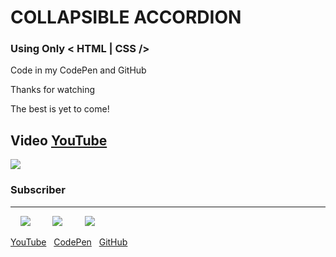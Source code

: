 # COLLAPSIBLE ACCORDION

### Using Only < HTML | CSS />

Code in my CodePen and GitHub

Thanks for watching

The best is yet to come!

## Video [YouTube](https://www.youtube.com/watch?v=VMFxhfJq_sU "YouTube")

[![](https://lh3.googleusercontent.com/LPjyyU0SsIeLYkGaBRo1ij9MHJE-UYObZhA9GuvoxdTR-dfXhAF51C7dqtyJtDzKyX5dFG7QcZHZMoHF75P3Uc8HwU1h34uVLUPmVP93xQoMOVaVMATH4U3fMQEnsH-sarsVLhzL1J7jRZTGkuWJwN0RjOx1IAOePIm25P2giwx-X9ZqAOX9BA-1iyXWxV7fD4B8e3M-rfw5hCvYy7gfas6pxm4RiM_CkRfqUNAbkg40hG52xWTqWy9lkIFQJLrRVnm2O3qR16jMPUxR_wKV8J37QN-6VKF3KVidprjTPPxXZU10CA8MpETLPP8lWN2dz1ehatF9vqfFz62AFYfdwZsxwv1066YBQXFDL0V1y4bQ9do0-1GbdVA4IHdFYlRjbCvuQeG9WoTVqOk0sCri7lKo_o0FY5fCfAATP0neVRbi_bWIAD5Yeij3macOzBfZan1Tg2M-K3mSbYezHaLKugLGC7W1Pb2ClWcgz4GvVebQ_SZ84BkCLPsxsaqWpPYbcVE4oTbkNTTZ91_iwHeKOhUqqPSczJscF0wUVB6St5fgqFWFHoTSI9dpk7PL9Q7ZJINMkdOwXbC2n_fdSh8Gl5q-MKeEy1LYUvc3m3HEhPAPAp1LT8OfLsGDtPhzIMVd1UDYxuDKgMX7NyNppx5RDQZclqEqAH838EldUBV9PZu0Skfp1yNdeW0nree9=w1666-h937-no)](https://www.youtube.com/watch?v=VMFxhfJq_sU "YouTube")

### Subscriber

<hr>

&nbsp;&nbsp;&nbsp;&nbsp;[![](https://img.icons8.com/ios-filled/32/000000/youtube-play.png)](https://www.youtube.com/channel/UC1L00AiTiPEin5dnUCMHgdw "YouTube")&nbsp;&nbsp;&nbsp;&nbsp;&nbsp;&nbsp;&nbsp;&nbsp;
[![](https://img.icons8.com/material/32/000000/codepen.png)](https://codepen.io/lorenzecode "CodePen")&nbsp;&nbsp;&nbsp;&nbsp;&nbsp;&nbsp;&nbsp;&nbsp;
[![](https://img.icons8.com/material-rounded/32/000000/github.png)](https://github.com/lorenzecode "GitHub")

[YouTube](https://www.youtube.com/channel/UC1L00AiTiPEin5dnUCMHgdw)&nbsp;&nbsp;
[CodePen](https://codepen.io/lorenzecode)&nbsp;&nbsp;
[GitHub](https://github.com/lorenzecode)